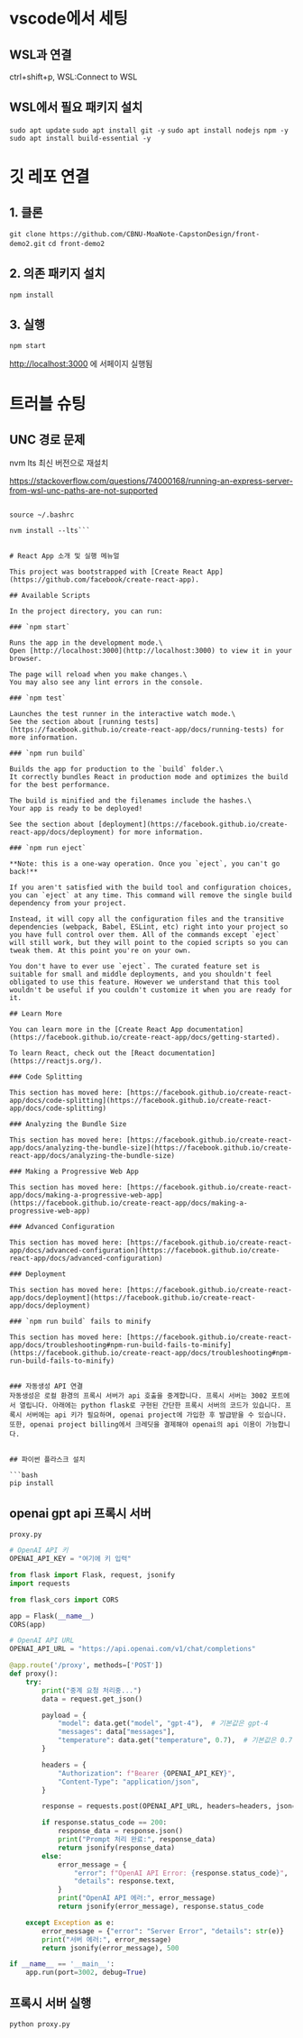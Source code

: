 # vscode에서 세팅
## WSL과 연결
ctrl+shift+p, WSL:Connect to WSL

## WSL에서 필요 패키지 설치
```sudo apt update```
```sudo apt install git -y```
```sudo apt install nodejs npm -y```
```sudo apt install build-essential -y```


# 깃 레포 연결
## 1. 클론
```git clone https://github.com/CBNU-MoaNote-CapstonDesign/front-demo2.git```
```cd front-demo2```


## 2. 의존 패키지 설치
`npm install`

## 3. 실행
`npm start`

[http://localhost:3000](http://localhost:3000) 에 서페이지 실행됨


# 트러블 슈팅
## UNC 경로 문제
nvm lts 최신 버전으로 재설치

https://stackoverflow.com/questions/74000168/running-an-express-server-from-wsl-unc-paths-are-not-supported

```curl https://raw.githubusercontent.com/nvm-sh/nvm/master/install.sh | bash

source ~/.bashrc

nvm install --lts```


# React App 소개 및 실행 메뉴얼

This project was bootstrapped with [Create React App](https://github.com/facebook/create-react-app).

## Available Scripts

In the project directory, you can run:

### `npm start`

Runs the app in the development mode.\
Open [http://localhost:3000](http://localhost:3000) to view it in your browser.

The page will reload when you make changes.\
You may also see any lint errors in the console.

### `npm test`

Launches the test runner in the interactive watch mode.\
See the section about [running tests](https://facebook.github.io/create-react-app/docs/running-tests) for more information.

### `npm run build`

Builds the app for production to the `build` folder.\
It correctly bundles React in production mode and optimizes the build for the best performance.

The build is minified and the filenames include the hashes.\
Your app is ready to be deployed!

See the section about [deployment](https://facebook.github.io/create-react-app/docs/deployment) for more information.

### `npm run eject`

**Note: this is a one-way operation. Once you `eject`, you can't go back!**

If you aren't satisfied with the build tool and configuration choices, you can `eject` at any time. This command will remove the single build dependency from your project.

Instead, it will copy all the configuration files and the transitive dependencies (webpack, Babel, ESLint, etc) right into your project so you have full control over them. All of the commands except `eject` will still work, but they will point to the copied scripts so you can tweak them. At this point you're on your own.

You don't have to ever use `eject`. The curated feature set is suitable for small and middle deployments, and you shouldn't feel obligated to use this feature. However we understand that this tool wouldn't be useful if you couldn't customize it when you are ready for it.

## Learn More

You can learn more in the [Create React App documentation](https://facebook.github.io/create-react-app/docs/getting-started).

To learn React, check out the [React documentation](https://reactjs.org/).

### Code Splitting

This section has moved here: [https://facebook.github.io/create-react-app/docs/code-splitting](https://facebook.github.io/create-react-app/docs/code-splitting)

### Analyzing the Bundle Size

This section has moved here: [https://facebook.github.io/create-react-app/docs/analyzing-the-bundle-size](https://facebook.github.io/create-react-app/docs/analyzing-the-bundle-size)

### Making a Progressive Web App

This section has moved here: [https://facebook.github.io/create-react-app/docs/making-a-progressive-web-app](https://facebook.github.io/create-react-app/docs/making-a-progressive-web-app)

### Advanced Configuration

This section has moved here: [https://facebook.github.io/create-react-app/docs/advanced-configuration](https://facebook.github.io/create-react-app/docs/advanced-configuration)

### Deployment

This section has moved here: [https://facebook.github.io/create-react-app/docs/deployment](https://facebook.github.io/create-react-app/docs/deployment)

### `npm run build` fails to minify

This section has moved here: [https://facebook.github.io/create-react-app/docs/troubleshooting#npm-run-build-fails-to-minify](https://facebook.github.io/create-react-app/docs/troubleshooting#npm-run-build-fails-to-minify)


### 자동생성 API 연결
자동생성은 로컬 환경의 프록시 서버가 api 호출을 중계합니다. 프록시 서버는 3002 포트에서 열립니다. 아래에는 python flask로 구현된 간단한 프록시 서버의 코드가 있습니다. 프록시 서버에는 api 키가 필요하며, openai project에 가입한 후 발급받을 수 있습니다. 또한, openai project billing에서 크레딧을 결제해야 openai의 api 이용이 가능합니다.


## 파이썬 플라스크 설치

```bash
pip install 
```


## openai gpt api 프록시 서버
`proxy.py`
```python
# OpenAI API 키
OPENAI_API_KEY = "여기에 키 입력"

from flask import Flask, request, jsonify
import requests

from flask_cors import CORS

app = Flask(__name__)
CORS(app)

# OpenAI API URL
OPENAI_API_URL = "https://api.openai.com/v1/chat/completions"

@app.route('/proxy', methods=['POST'])
def proxy():
    try:
        print("중계 요청 처리중...")
        data = request.get_json()

        payload = {
            "model": data.get("model", "gpt-4"),  # 기본값은 gpt-4
            "messages": data["messages"],        
            "temperature": data.get("temperature", 0.7),  # 기본값은 0.7
        }

        headers = {
            "Authorization": f"Bearer {OPENAI_API_KEY}",
            "Content-Type": "application/json",
        }

        response = requests.post(OPENAI_API_URL, headers=headers, json=payload)

        if response.status_code == 200:
            response_data = response.json()
            print("Prompt 처리 완료:", response_data)
            return jsonify(response_data)
        else:
            error_message = {
                "error": f"OpenAI API Error: {response.status_code}",
                "details": response.text,
            }
            print("OpenAI API 에러:", error_message)
            return jsonify(error_message), response.status_code

    except Exception as e:
        error_message = {"error": "Server Error", "details": str(e)}
        print("서버 에러:", error_message)
        return jsonify(error_message), 500

if __name__ == '__main__':
    app.run(port=3002, debug=True)

```

## 프록시 서버 실행
```bash
python proxy.py
```